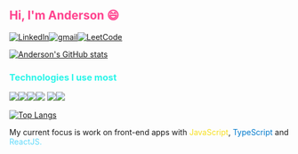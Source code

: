 ## <span style="color:#FF428E">Hi, I'm Anderson 😄 </span>

[![Linkedln](https://img.shields.io/badge/LinkedIn-0077B5?style=for-the-badge&logo=linkedin&logoColor=white)]([https://www.linkedin.com/in/anderson-lima-ecomp])[![gmail](https://img.shields.io/badge/Gmail-D14836?style=for-the-badge&logo=gmail&logoColor=white)]([https://mail.google.com/mail/?view=cm&source=mailto&to=[andersonlimaecomp]])[![LeetCode](https://img.shields.io/badge/-LeetCode-FFA116?style=for-the-badge&logo=LeetCode&logoColor=black)]([https://leetcode.com/thedevman/]])


[![Anderson's GitHub stats](https://github-readme-stats.vercel.app/api?username=andersonlima7&count_private=true&show_icons=true&theme=radical)](https://github.com/anuraghazra/github-readme-stats)

 ### <span style="color:#2BF5E9">  Technologies I use most </span>

![](https://img.shields.io/badge/HTML5-E34F26?style=for-the-badge&logo=html5&logoColor=white)![](https://img.shields.io/badge/CSS3-1572B6?style=for-the-badge&logo=css3&logoColor=white)![](https://img.shields.io/badge/JavaScript-F7DF1E?style=for-the-badge&logo=javascript&logoColor=black)![](https://img.shields.io/badge/TypeScript-007ACC?style=for-the-badge&logo=typescript&logoColor=white)
![](https://img.shields.io/badge/React-20232A?style=for-the-badge&logo=react&logoColor=61DAFB)![](https://img.shields.io/badge/Java-ED8B00?style=for-the-badge&logo=java&logoColor=white)



[![Top Langs](https://github-readme-stats.vercel.app/api/top-langs/?username=andersonlima7&layout=compact)](https://github.com/anuraghazra/github-readme-stats)

My current focus is work on front-end apps with <span style="color: F7DF1E">JavaScript</span>, <span style="color:007ACC">TypeScript</span> and <span style="color:61DAFB">ReactJS.
